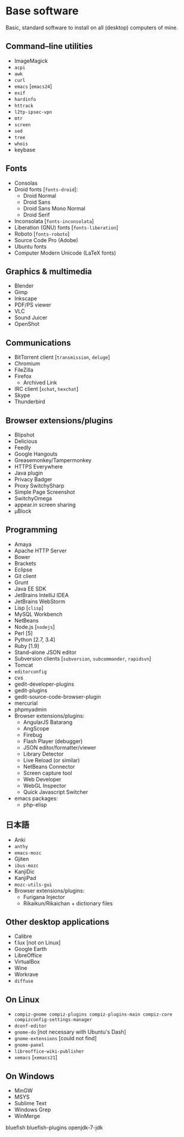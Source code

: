 
Base software
=============

Basic, standard software to install on all (desktop) computers of mine.

Command–line utilities
----------------------

* ImageMagick
* `acpi`
* `awk`
* `curl`
* `emacs` \[`emacs24`\]
* `exif`
* `hardinfo`
* `httrack`
* `l2tp-ipsec-vpn`
* `mtr`
* `screen`
* `sed`
* `tree`
* `whois`
* keybase

Fonts
-----

* Consolas
* Droid fonts \[`fonts-droid`\]:
  * Droid Normal
  * Droid Sans
  * Droid Sans Mono Normal
  * Droid Serif
* Inconsolata \[`fonts-inconsolata`\]
* Liberation (GNU) fonts \[`fonts-liberation`\]
* Roboto \[`fonts-roboto`\]
* Source Code Pro (Adobe)
* Ubuntu fonts
* Computer Modern Unicode (LaTeX fonts)

Graphics & multimedia
---------------------

* Blender
* Gimp
* Inkscape
* PDF/PS viewer
* VLC
* Sound Juicer
* OpenShot

Communications
--------------

* BitTorrent client \[`transmission`, `deluge`\]
* Chromium
* FileZilla
* Firefox
  * Archived Link
* IRC client \[`xchat`, `hexchat`\]
* Skype
* Thunderbird

Browser extensions/plugins
--------------------------

* Blipshot
* Delicious
* Feedly
* Google Hangouts
* Greasemonkey/Tampermonkey
* HTTPS Everywhere
* Java plugin
* Privacy Badger
* Proxy SwitchySharp
* Simple Page Screenshot
* SwitchyOmega
* appear.in screen sharing
* µBlock

Programming
-----------

* Amaya
* Apache HTTP Server
* Bower
* Brackets
* Eclipse
* Git client
* Grunt
* Java EE SDK
* JetBrains IntelliJ IDEA
* JetBrains WebStorm
* Lisp \[`clisp`\]
* MySQL Workbench
* NetBeans
* Node.js \[`nodejs`\]
* Perl \[5\]
* Python \[2.7, 3.4\]
* Ruby \[1.9\]
* Stand–alone JSON editor
* Subversion clients \[`subversion`, `subcommander`, `rapidsvn`\]
* Tomcat
* `editorconfig`
* cvs
* gedit-developer-plugins
* gedit-plugins
* gedit-source-code-browser-plugin
* mercurial
* phpmyadmin
* Browser extensions/plugins:
  * AngularJS Batarang
  * AngScope
  * Firebug
  * Flash Player (debugger)
  * JSON editor/formatter/viewer
  * Library Detector
  * Live Reload (or similar)
  * NetBeans Connector
  * Screen capture tool
  * Web Developer
  * WebGL Inspector
  * Quick Javascript Switcher
* emacs packages:
  * php-elisp

日本語
---

* Anki
* `anthy`
* `emacs-mozc`
* Gjiten
* `ibus-mozc`
* KanjiDic
* KanjiPad
* `mozc-utils-gui`
* Browser extensions/plugins:
  * Furigana Injector
  * Rikaikun/Rikaichan + dictionary files

Other desktop applications
--------------------------

* Calibre
* f.lux \[not on Linux\]
* Google Earth
* LibreOffice
* VirtualBox
* Wine
* Workrave
* `diffuse`

On Linux
--------

* `compiz-gnome compiz-plugins compiz-plugins-main compiz-core compizconfig-settings-manager`
* `dconf-editor`
* `gnome-do` \[not necessary with Ubuntu's Dash\]
* `gnome-extensions` \[could not find\]
* `gnome-panel`
* `libreoffice-wiki-publisher`
* `xemacs` \[`xemacs21`\]

On Windows
----------

* MinGW
* MSYS
* Sublime Text
* Windows Grep
* WinMerge

bluefish
bluefish-plugins
openjdk-7-jdk

